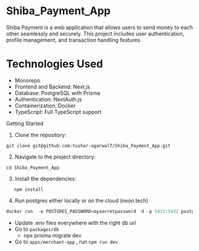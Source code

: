 # Shiba_Payment_App
Shiba Payment  is a web application that allows users to send money to each other seamlessly and securely. This project includes user authentication, profile management, and transaction handling features.

# Technologies Used

- Monorepo
- Frontend and Backend: Next.js
- Database: PostgreSQL with Prisma
- Authentication: NextAuth.js
- Containerization: Docker
- TypeScript: Full TypeScript support

Getting Started

1. Clone the repository:
```
git clone git@github.com:tushar-agarwal7/Shiba_Payment_App.git
```

2. Navigate to the project directory:
```
cd Shiba_Payment_App
```

3. Install the dependencies:
```
   npm install
```
4. Run postgres either locally or on the cloud (neon.tech)

```jsx
docker run  -e POSTGRES_PASSWORD=mysecretpassword -d -p 5432:5432 postgres
```

- Update .env files everywhere with the right db url
- Go to `packages/db`
    - npx prisma migrate dev
- Go to `apps/merchant-app` , run `npm run dev`
